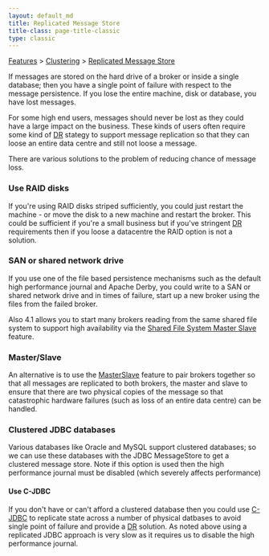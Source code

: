 ```yaml
---
layout: default_md
title: Replicated Message Store 
title-class: page-title-classic
type: classic
---
```


[Features](features) > [Clustering](clustering) > [Replicated Message Store](replicated-message-store)


If messages are stored on the hard drive of a broker or inside a single database; then you have a single point of failure with respect to the message persistence. If you lose the entire machine, disk or database, you have lost messages.

For some high end users, messages should never be lost as they could have a large impact on the business. These kinds of users often require some kind of [DR](dr) stategy to support message replication so that they can loose an entire data centre and still not loose a message.

There are various solutions to the problem of reducing chance of message loss.

### Use RAID disks

If you're using RAID disks striped sufficiently, you could just restart the machine - or move the disk to a new machine and restart the broker. This could be sufficient if you're a small business but if you've stringent [DR](dr) requirements then if you loose a datacentre the RAID option is not a solution.

### SAN or shared network drive

If you use one of the file based persistence mechanisms such as the default high performance journal and Apache Derby, you could write to a SAN or shared network drive and in times of failure, start up a new broker using the files from the failed broker.

Also 4.1 allows you to start many brokers reading from the same shared file system to support high availability via the [Shared File System Master Slave](shared-file-system-master-slave) feature.

### Master/Slave

An alternative is to use the [MasterSlave](masterslave) feature to pair brokers together so that all messages are replicated to both brokers, the master and slave to ensure that there are two physical copies of the message so that catastrophic hardware failures (such as loss of an entire data centre) can be handled.

### Clustered JDBC databases

Various databases like Oracle and MySQL support clustered databases; so we can use these databases with the JDBC MessageStore to get a clustered message store. Note if this option is used then the high performance journal must be disabled (which severely affects performance)

#### Use C-JDBC

If you don't have or can't afford a clustered database then you could use [C-JDBC](http://c-jdbc.objectweb.org/) to replicate state across a number of physical datbases to avoid single point of failure and provide a [DR](dr) solution. As noted above using a replicated JDBC approach is very slow as it requires us to disable the high performance journal.


